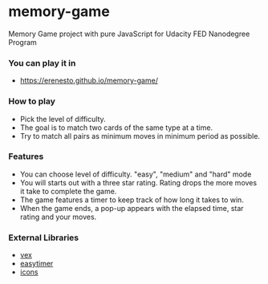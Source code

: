 # memory-game
Memory Game project with pure JavaScript for Udacity FED Nanodegree Program

### You can play it in
* https://erenesto.github.io/memory-game/

### How to play

* Pick the level of difficulty.
* The goal is to match two cards of the same type at a time.
* Try to match all pairs as minimum moves in minimum period as possible.

### Features

* You can choose level of difficulty. "easy", "medium" and "hard" mode
* You will starts out with a three star rating. Rating drops the more moves it take to complete the game.
* The game features a timer to keep track of how long it takes to win.
* When the game ends, a pop-up appears with the elapsed time, star rating and your moves.

### External Libraries

* [vex](http://github.hubspot.com/vex/)
* [easytimer](https://github.com/albert-gonzalez/easytimer.js/)
* [icons](https://www.vecteezy.com/vector-art/149230-free-music-vectors)
